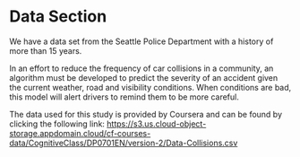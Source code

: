 # Data Section
We have a data set from the Seattle Police Department with a history of more than 15 years.

In an effort to reduce the frequency of car collisions in a community, an algorithm must be developed to predict the severity of an accident given the current weather, road and visibility conditions. When conditions are bad, this model will alert drivers to remind them to be more careful.

The data used for this study is provided by Coursera and can be found by clicking the following link:
https://s3.us.cloud-object-storage.appdomain.cloud/cf-courses-data/CognitiveClass/DP0701EN/version-2/Data-Collisions.csv
